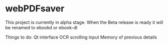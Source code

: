 # webPDFsaver
This project is currently in alpha stage. When the Beta release is ready it will be renamed to ebookd or ebook-dl

Things to do:
Qt interface
OCR
scrolling input
Memory of previous details
